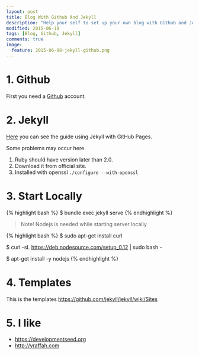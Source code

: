 ```yaml
---
layout: post
title: Blog With Github And Jekyll
description: "Help your self to set up your own blog with Github and Jekyll."
modified: 2015-06-10
tags: [Blog, Github, Jekyll]
comments: true
image:
  feature: 2015-06-08-jekyll-github.png
---
```


# 1. Github

First you need a 
<a href="https://github.com/" target="_blank">Github</a> account.


# 2. Jekyll

<a href="https://help.github.com/articles/using-jekyll-with-pages/" target="_blank">Here</a> you can see the guide using Jekyll with GitHub Pages.

Some problems may occur here.

1. Ruby should have version later than 2.0.
2. Download it from official site.
3. Installed with openssl ``./configure --with-openssl``


# 3. Start Locally

{% highlight bash %}
$ bundle exec jekyll serve
{% endhighlight %}

> Note! Nodejs is needed while starting server locally

{% highlight bash %}
$ sudo apt-get install curl

$ curl -sL https://deb.nodesource.com/setup_0.12 | sudo bash -

$ apt-get install -y nodejs
{% endhighlight %}

# 4. Templates

This is the templates <a href="https://github.com/jekyll/jekyll/wiki/Sites" target="_blank">https://github.com/jekyll/jekyll/wiki/Sites</a>

# 5. I like

* <a href="https://developmentseed.org/" target="_blank">https://developmentseed.org</a>
* <a href="http://yraffah.com/" target="_blank">http://yraffah.com</a>

